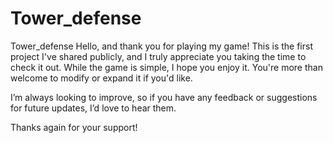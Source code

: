 # Tower_defense
Tower_defense
Hello, and thank you for playing my game!
This is the first project I've shared publicly, and I truly appreciate you taking the time to check it out. While the game is simple, I hope you enjoy it. You're more than welcome to modify or expand it if you'd like.

I’m always looking to improve, so if you have any feedback or suggestions for future updates, I’d love to hear them.

Thanks again for your support!
